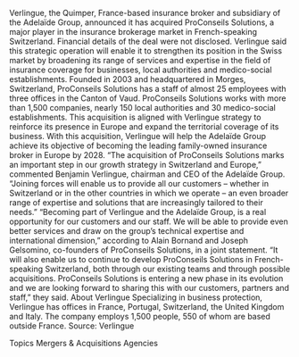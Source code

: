 Verlingue, the Quimper, France-based insurance broker and subsidiary of the Adelaïde Group, announced it has acquired ProConseils Solutions, a major player in the insurance brokerage market in French-speaking Switzerland.
Financial details of the deal were not disclosed.
Verlingue said this strategic operation will enable it to strengthen its position in the Swiss market by broadening its range of services and expertise in the field of insurance coverage for businesses, local authorities and medico-social establishments.
Founded in 2003 and headquartered in Morges, Switzerland, ProConseils Solutions has a staff of almost 25 employees with three offices in the Canton of Vaud. ProConseils Solutions works with more than 1,500 companies, nearly 150 local authorities and 30 medico-social establishments.
This acquisition is aligned with Verlingue strategy to reinforce its presence in Europe and expand the territorial coverage of its business. With this acquisition, Verlingue will help the Adelaïde Group achieve its objective of becoming the leading family-owned insurance broker in Europe by 2028.
“The acquisition of ProConseils Solutions marks an important step in our growth strategy in Switzerland and Europe,” commented Benjamin Verlingue, chairman and CEO of the Adelaïde Group. “Joining forces will enable us to provide all our customers – whether in Switzerland or in the other countries in which we operate – an even broader range of expertise and solutions that are increasingly tailored to their needs.”
“Becoming part of Verlingue and the Adelaïde Group, is a real opportunity for our customers and our staff. We will be able to provide even better services and draw on the group’s technical expertise and international dimension,” according to Alain Bornand and Joseph Gelsomino, co-founders of ProConseils Solutions, in a joint statement.
“It will also enable us to continue to develop ProConseils Solutions in French-speaking Switzerland, both through our existing teams and through possible acquisitions. ProConseils Solutions is entering a new phase in its evolution and we are looking forward to sharing this with our customers, partners and staff,” they said.
About Verlingue
Specializing in business protection, Verlingue has offices in France, Portugal, Switzerland, the United Kingdom and Italy. The company employs 1,500 people, 550 of whom are based outside France.
Source: Verlingue

Topics
Mergers & Acquisitions
Agencies
